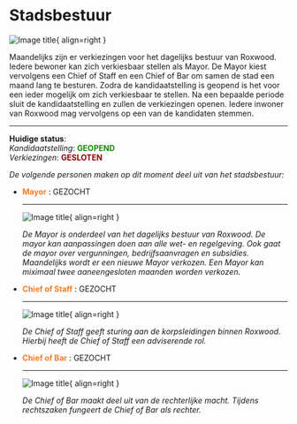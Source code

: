 # Stadsbestuur

![Image title](https://i.imgur.com/6WT4OHc.png){ align=right }

Maandelijks zijn er verkiezingen voor het dagelijks bestuur van Roxwood.
Iedere bewoner kan zich verkiesbaar stellen als Mayor. 
De Mayor kiest vervolgens een Chief of Staff en een Chief of Bar om samen de stad een maand lang te besturen. 
Zodra de kandidaatstelling is geopend is het voor een ieder mogelijk om zich verkiesbaar te stellen. 
Na een bepaalde periode sluit de kandidaatstelling en zullen de verkiezingen openen. 
Iedere inwoner van Roxwood mag vervolgens op een van de kandidaten stemmen. 

---

__Huidige status__:   
_Kandidaatstelling_: <span style="color: #168E02;">__GEOPEND__</span>  
_Verkiezingen_: <span style="color: #8E0205;">__GESLOTEN__</span>

_De volgende personen maken op dit moment deel uit van het stadsbestuur:_

<div class="grid cards" markdown>

-   <span style="color: #f87c24;">__Mayor__</span> : GEZOCHT

    ---

    ![Image title](https://i.imgur.com/tadwlcT.png){ align=right }

    _De Mayor is onderdeel van het dagelijks bestuur van Roxwood. De mayor kan aanpassingen doen aan alle wet- en regelgeving. Ook gaat de mayor over vergunningen, bedrijfsaanvragen en subsidies. Maandelijks wordt er een nieuwe Mayor verkozen. Een Mayor kan miximaal twee aaneengesloten maanden worden verkozen._ 

</div>


<div class="grid cards" markdown>

-   <span style="color: #f87c24;">__Chief of Staff__</span> : GEZOCHT

    ---

    ![Image title](https://i.imgur.com/suh5jRi.png){ align=right }

    _De Chief of Staff geeft sturing aan de korpsleidingen binnen Roxwood. Hierbij heeft de Chief of Staff een adviserende rol._

-   <span style="color: #f87c24;">__Chief of Bar__</span> : GEZOCHT

    ---

    ![Image title](https://i.imgur.com/HLGhbiM.png){ align=right }

    _De Chief of Bar maakt deel uit van de rechterlijke macht. Tijdens rechtszaken fungeert de Chief of Bar als rechter._

</div>

